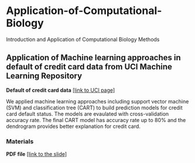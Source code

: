 # Application-of-Computational-Biology
Introduction and Application of Computational Biology Methods

## Application of Machine learning approaches in default of credit card data from UCI Machine Learning Repository

**Default of credit card data** [[link to UCI page]](https://archive.ics.uci.edu/ml/datasets/default+of+credit+card+clients)

We applied machine learning approaches including support vector machine (SVM) and classification tree (CART) to build prediction models for credit card default status. The models are evaulated with cross-validation accuracy rate. The final CART model has accuracy rate up to 80% and the dendrogram provides better explanation for credit card.

### Materials

**PDF file** [[link to the slide]](https://github.com/qiyoyou/Application-of-Computational-Biology/blob/master/Group-7-final-report-Predict-Credit-Card-Default-Rate.pdf)



